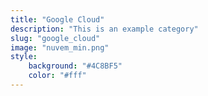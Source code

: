 ```yaml
---
title: "Google Cloud"
description: "This is an example category"
slug: "google_cloud"
image: "nuvem_min.png"
style:
    background: "#4C8BF5"
    color: "#fff"
---
```


